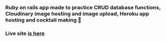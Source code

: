 ### Ruby on rails app made to practice CRUD database functions, Cloudinary image hosting and image upload, Heroku app hosting and cocktail making 🍹


### Live site [is here](https://what-can-i-get-you.herokuapp.com/)
